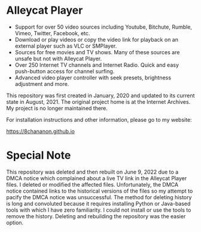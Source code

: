 # Alleycat Player

- Support for over 50 video sources including Youtube, Bitchute, Rumble, Vimeo, Twitter, Facebook, etc.
- Download or play videos or copy the video link for playback on an external player such as VLC or SMPlayer.
- Sources for free movies and TV shows. Many of these sources are unsafe but not with Alleycat Player.
- Over 250 Internet TV channels and Internet Radio. Quick and easy push-button access for channel surfing.
- Advanced video player controller with seek presets, brightness adjustment and more.

This repository was first created in January, 2020 and updated to its current state in August, 2021.
The original project home is at the Internet Archives. My project is no longer maintained there.

For installation instructions and other information, please go to my website:

https://8chananon.github.io

# Special Note

This repository was deleted and then rebuilt on June 9, 2022 due to a DMCA notice which complained about a live TV link in the Alleycat Player files. I deleted or modified the affected files. Unfortunately, the DMCA notice contained links to the historical versions of the files so my attempt to pacify the DMCA notice was unsuccessful. The method for deleting history is long and convoluted because it requires installing Python or Java-based tools with which I have zero familiarity. I could not install or use the tools to remove the history. Deleting and rebuilding the repository was the easier option.
